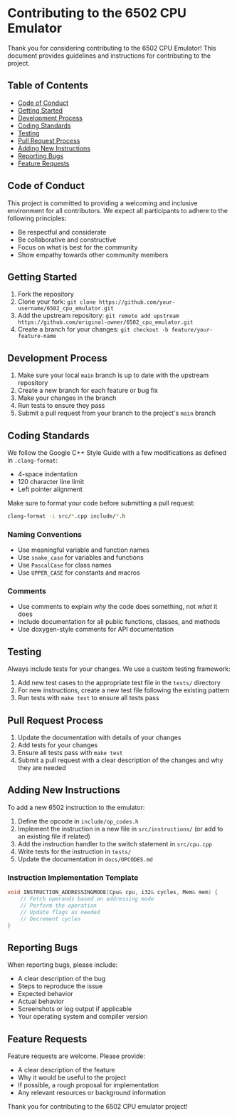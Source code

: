 # Contributing to the 6502 CPU Emulator

Thank you for considering contributing to the 6502 CPU Emulator! This document provides guidelines and instructions for contributing to the project.

## Table of Contents

- [Code of Conduct](#code-of-conduct)
- [Getting Started](#getting-started)
- [Development Process](#development-process)
- [Coding Standards](#coding-standards)
- [Testing](#testing)
- [Pull Request Process](#pull-request-process)
- [Adding New Instructions](#adding-new-instructions)
- [Reporting Bugs](#reporting-bugs)
- [Feature Requests](#feature-requests)

## Code of Conduct

This project is committed to providing a welcoming and inclusive environment for all contributors. We expect all participants to adhere to the following principles:

- Be respectful and considerate
- Be collaborative and constructive
- Focus on what is best for the community
- Show empathy towards other community members

## Getting Started

1. Fork the repository
2. Clone your fork: `git clone https://github.com/your-username/6502_cpu_emulator.git`
3. Add the upstream repository: `git remote add upstream https://github.com/original-owner/6502_cpu_emulator.git`
4. Create a branch for your changes: `git checkout -b feature/your-feature-name`

## Development Process

1. Make sure your local `main` branch is up to date with the upstream repository
2. Create a new branch for each feature or bug fix
3. Make your changes in the branch
4. Run tests to ensure they pass
5. Submit a pull request from your branch to the project's `main` branch

## Coding Standards

We follow the Google C++ Style Guide with a few modifications as defined in `.clang-format`:

- 4-space indentation
- 120 character line limit
- Left pointer alignment

Make sure to format your code before submitting a pull request:
```bash
clang-format -i src/*.cpp include/*.h
```

### Naming Conventions

- Use meaningful variable and function names
- Use `snake_case` for variables and functions
- Use `PascalCase` for class names
- Use `UPPER_CASE` for constants and macros

### Comments

- Use comments to explain *why* the code does something, not *what* it does
- Include documentation for all public functions, classes, and methods
- Use doxygen-style comments for API documentation

## Testing

Always include tests for your changes. We use a custom testing framework:

1. Add new test cases to the appropriate test file in the `tests/` directory
2. For new instructions, create a new test file following the existing pattern
3. Run tests with `make test` to ensure all tests pass

## Pull Request Process

1. Update the documentation with details of your changes
2. Add tests for your changes
3. Ensure all tests pass with `make test`
4. Submit a pull request with a clear description of the changes and why they are needed

## Adding New Instructions

To add a new 6502 instruction to the emulator:

1. Define the opcode in `include/op_codes.h`
2. Implement the instruction in a new file in `src/instructions/` (or add to an existing file if related)
3. Add the instruction handler to the switch statement in `src/cpu.cpp`
4. Write tests for the instruction in `tests/`
5. Update the documentation in `docs/OPCODES.md`

### Instruction Implementation Template

```cpp
void INSTRUCTION_ADDRESSINGMODE(Cpu& cpu, i32& cycles, Mem& mem) {
    // Fetch operands based on addressing mode
    // Perform the operation
    // Update flags as needed
    // Decrement cycles
}
```

## Reporting Bugs

When reporting bugs, please include:

- A clear description of the bug
- Steps to reproduce the issue
- Expected behavior
- Actual behavior
- Screenshots or log output if applicable
- Your operating system and compiler version

## Feature Requests

Feature requests are welcome. Please provide:

- A clear description of the feature
- Why it would be useful to the project
- If possible, a rough proposal for implementation
- Any relevant resources or background information

Thank you for contributing to the 6502 CPU emulator project!
